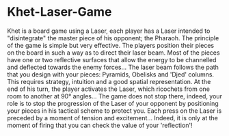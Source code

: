 # Khet-Laser-Game
Khet is a board game using a Laser, each player has a Laser intended to "disintegrate" the master piece of his opponent; the Pharaoh. The principle of the game is simple but very effective. The players position their pieces on the board in such a way as to direct their laser beam. Most of the pieces have one or two reflective surfaces that allow the energy to be channelled and deflected towards the enemy forces...
The laser beam follows the path that you design with your pieces: Pyramids, Obelisks and 'Djed' columns. 
This requires strategy, intuition and a good spatial representation. 
At the end of his turn, the player activates the Laser, which ricochets from one room to another at 90° angles... The game does not stop there, indeed, your role is to stop the progression of the Laser of your opponent by positioning your pieces in his tactical scheme to protect you.
Each press on the Laser is preceded by a moment of tension and excitement... Indeed, it is only at the moment of firing that you can check the value of your 'reflection'!
